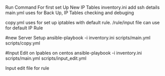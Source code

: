 Run Command For first set Up New IP Tables 
inventory.ini add ssh details
main.yml uses for Back Up, IP Tables checking and debuging

copy.yml uses for set up iptables with default rule.
/rule/input file can use for default IP Rule 

#new  Server Setup
ansible-playbook -i inventory.ini scripts/main.yml  scripts/copy.yml 

#Input Edit on Ipables on centos 
ansible-playbook -i inventory.ini scripts/main.yml scripts/input_edit.yml

Input edit file for rule